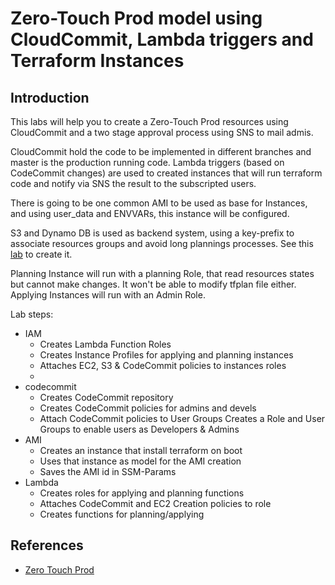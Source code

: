 # Zero-Touch Prod model using CloudCommit, Lambda triggers and Terraform Instances

## Introduction

This labs will help you to create a Zero-Touch Prod resources using CloudCommit and a two stage approval process using SNS to mail admis. 

CloudCommit hold the code to be implemented in different branches and master is the production running code. Lambda triggers (based on CodeCommit changes) are used to created instances that will run terraform code and notify via SNS the result to the subscripted users.

There is going to be one common AMI to be used as base for Instances, and using user_data and ENVVARs, this instance will be configured. 

S3 and Dynamo DB is used as backend system, using a key-prefix to associate resources groups and avoid long plannings processes. See this [lab](../setup-s3-backend/readme.md) to create it.

Planning Instance will run with a planning Role, that read resources states but cannot make changes. It won't be able to modify tfplan file either.
Applying Instances will run with an Admin Role.

Lab steps:
* IAM
  * Creates Lambda Function Roles
  * Creates Instance Profiles for applying and planning instances
  * Attaches EC2, S3 & CodeCommit policies to instances roles
  * 
* codecommit
  * Creates CodeCommit repository
  * Creates CodeCommit policies for admins and devels
  * Attach CodeCommit policies to User Groups
Creates a Role and User Groups to enable users as Developers & Admins
* AMI
  * Creates an instance that install terraform on boot
  * Uses that instance as model for the AMI creation
  * Saves the AMI id in SSM-Params
* Lambda
  * Creates roles for applying and planning functions
  * Attaches CodeCommit and EC2 Creation policies to role
  * Creates functions for planning/applying



## References
* [Zero Touch Prod](https://www.usenix.org/conference/srecon19emea/presentation/czapinski)